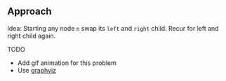Approach
---
Idea: Starting any node `n` swap its `left` and `right` child. Recur for left and right child again.

TODO
* Add gif animation for this problem
* Use [graphviz](https://graphviz.readthedocs.io/en/stable/manual.html#installation)  
